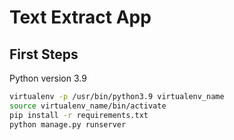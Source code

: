 # Text Extract App


## First Steps

Python version 3.9

```bash
virtualenv -p /usr/bin/python3.9 virtualenv_name
source virtualenv_name/bin/activate
pip install -r requirements.txt
python manage.py runserver 
```